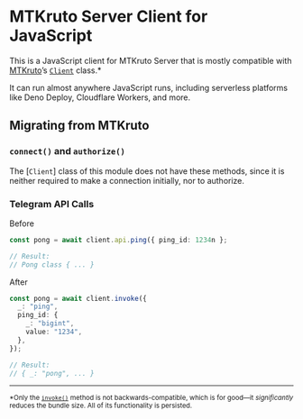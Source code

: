 # MTKruto Server Client for JavaScript

This is a JavaScript client for MTKruto Server that is mostly compatible with
[MTKruto](https://mtkru.to)’s
[`Client`](https://jsr.io/@mtkruto/mtkruto/doc/~/Client) class.*

It can run almost anywhere JavaScript runs, including serverless platforms like
Deno Deploy, Cloudflare Workers, and more.

## Migrating from MTKruto

### `connect()` and `authorize()`

The [`Client`] class of this module does not have these methods, since it is
neither required to make a connection initially, nor to authorize.

### Telegram API Calls

Before

```ts
const pong = await client.api.ping({ ping_id: 1234n };

// Result:
// Pong class { ... }
```

After

```ts
const pong = await client.invoke({
  _: "ping",
  ping_id: {
    _: "bigint",
    value: "1234",
  },
});

// Result:
// { _: "pong", ... }
```

---

<sub>*Only the
[`invoke()`](https://jsr.io/@mtkruto/mtkruto/doc/~/Client#property_invoke)
method is not backwards-compatible, which is for good—it _significantly_ reduces
the bundle size. All of its functionality is persisted.</sub>
